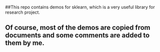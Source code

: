 ##This repo contains demos for sklearn, which is a very useful library for research project. 

## Of course, most of the demos are copied from documents and some comments are added to them by me. 